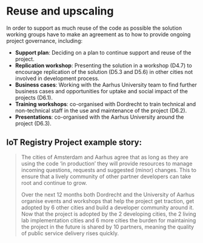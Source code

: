 # Reuse and upscaling

In order to support as much reuse of the code as possible the solution working groups have to make an agreement as to how to provide ongoing project governance, including:

* __Support plan__: Deciding on a plan to continue support and reuse of the project.
* __Replication workshop__: Presenting the solution in a workshop (D4.7) to encourage replication of the solution (D5.3 and D5.6) in other cities not involved in development process.
* __Business cases__: Working with the Aarhus University team to find further business cases and opportunities for uptake and social impact of the projects (D6.1).
* __Training workshops__: co-organised with Dordrecht to train technical and non-technical staff in the use and maintenance of the project (D6.2).
* __Presentations__: co-organised with the Aarhus University around the project (D6.3).

## IoT Registry Project example story:

> The cities of Amsterdam and Aarhus agree that as long as they are using the code ‘in production’ they will provide resources to manage incoming questions, requests and suggested (minor) changes. This to ensure that a lively community of other partner developers can take root and continue to grow.
>
> Over the next 12 months both Dordrecht and the University of Aarhus organise events and workshops that help the project get traction, get adopted by 6 other cities and build a developer community around it. Now that the project is adopted by the 2 developing cities, the 2 living lab implementation cities and 6 more cities the burden for maintaining the project in the future is shared by 10 partners, meaning the quality of public service delivery rises quickly.
